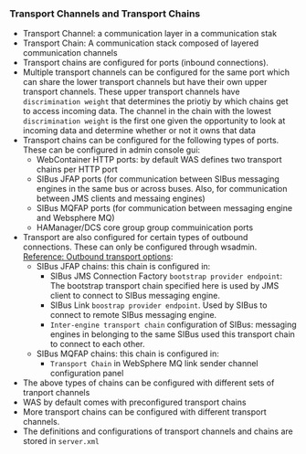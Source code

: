 ### Transport Channels and Transport Chains
* Transport Channel: a communication layer in a communication stak
* Transport Chain: A communication stack composed of layered communication channels
* Transport chains are configured for ports (inbound connections).
* Multiple transport channels can be configured for the same port which can share the lower transport channels but have their own upper transport channels. These upper transport channels have `discrimination weight` that determines the priotiy by which chains get to access incoming data. The channel in the chain with the lowest `discrimination weight` is the first one given the opportunity to look at incoming data and determine whether or not it owns that data
* Transport chains can be configured for the following types of ports.  These can be configured in admin console gui:
	* WebContainer HTTP ports: by default WAS defines two transport chains per HTTP port
	* SIBus JFAP ports (for communication between SIBus messaging engines in the same bus or across buses.  Also, for communication between JMS clients and messaing engines)
	* SIBus MQFAP ports (for communication between messaging engine and Websphere MQ)
	* HAManager/DCS core group group commuinication ports
* Transport are also configured for certain types of outbound connections.  These can only be configured through wsadmin. [Reference: Outbound transport options](http://www-01.ibm.com/support/knowledgecenter/SSAW57_8.5.5/com.ibm.websphere.nd.multiplatform.doc/ae/cjk2000_.html?lang=en):
	* SIBus JFAP chains: this chain is configured in:
		* SIBus JMS Connection Factory `bootstrap provider endpoint`: The bootstrap transport chain specified here is used by JMS client to connect to SIBus messaging engine.
		* SIBus Link `boostrap provider endpoint`.  Used by SIBus to connect to remote SIBus messaging engine.
		* `Inter-engine transport chain` configuration of SIBus:  messaging engines in belonging to the same SIBus used this transport chain to connect to each other.
	* SIBus MQFAP chains: this chain is configured in:
		* `Transport Chain` in WebSphere MQ link sender channel configuration panel
* The above types of chains can be configured with different sets of tranport channels
* WAS by default comes with preconfigured transport chains
* More transport chains can be configured with different transport channels.
* The definitions and configurations of transport channels and chains are stored in `server.xml`